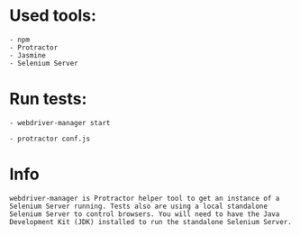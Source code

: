 # Used tools:

	- npm
 	- Protractor 
  	- Jasmine
  	- Selenium Server

# Run tests:

	- webdriver-manager start 

	- protractor conf.js


# Info

	webdriver-manager is Protractor helper tool to get an instance of a Selenium Server running. Tests also are using a local standalone Selenium Server to control browsers. You will need to have the Java Development Kit (JDK) installed to run the standalone Selenium Server.